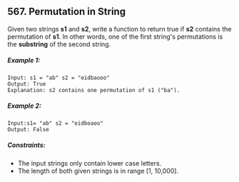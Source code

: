 ## 567. Permutation in String

Given two strings **s1** and **s2**, write a function to return true if **s2** contains the permutation of **s1**. In other words, one of the first string's permutations is the **substring** of the second string.

##### Example 1:
```
Input: s1 = "ab" s2 = "eidbaooo"
Output: True
Explanation: s2 contains one permutation of s1 ("ba").
```
##### Example 2:
```
Input:s1= "ab" s2 = "eidboaoo"
Output: False
```

##### Constraints:

* The input strings only contain lower case letters.
* The length of both given strings is in range [1, 10,000].